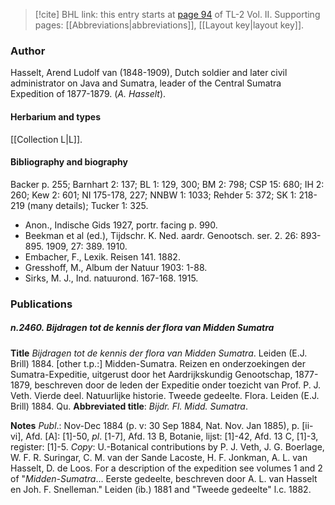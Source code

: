 > [!cite] BHL link: this entry starts at [page 94](https://www.biodiversitylibrary.org/item/103253#page/120/mode/1up) of TL-2 Vol. II.
> Supporting pages: [[Abbreviations|abbreviations]], [[Layout key|layout key]].

### Author

Hasselt, Arend Ludolf van (1848-1909), Dutch soldier and later civil administrator on Java and Sumatra, leader of the Central Sumatra Expedition of 1877-1879. (*A. Hasselt*).

#### Herbarium and types

[[Collection L|L]].

#### Bibliography and biography

Backer p. 255; Barnhart 2: 137; BL 1: 129, 300; BM 2: 798; CSP 15: 680; IH 2: 260; Kew 2: 601; NI 175-178, 227; NNBW 1: 1033; Rehder 5: 372; SK 1: 218-219 (many details); Tucker 1: 325.
- Anon., Indische Gids 1927, portr. facing p. 990.
- Beekman et al (ed.), Tijdschr. K. Ned. aardr. Genootsch. ser. 2. 26: 893-895. 1909, 27: 389. 1910.
- Embacher, F., Lexik. Reisen 141. 1882.
- Gresshoff, M., Album der Natuur 1903: 1-88.
- Sirks, M. J., Ind. natuurond. 167-168. 1915.

### Publications

##### n.2460. Bijdragen tot de kennis der flora van Midden Sumatra

**Title**
*Bijdragen tot de kennis der flora van Midden Sumatra*. Leiden (E.J. Brill) 1884. \[other t.p.:\] Midden-Sumatra. Reizen en onderzoekingen der Sumatra-Expeditie, uitgerust door het Aardrijkskundig Genootschap, 1877-1879, beschreven door de leden der Expeditie onder toezicht van Prof. P. J. Veth. Vierde deel. Natuurlijke historie. Tweede gedeelte. Flora. Leiden (E.J. Brill) 1884. Qu.
**Abbreviated title**: *Bijdr. Fl. Midd. Sumatra*.

**Notes**
*Publ*.: Nov-Dec 1884 (p. v: 30 Sep 1884, Nat. Nov. Jan 1885), p. \[ii-vi\], Afd. \[A\]: \[1\]-50, *pl*. \[1-7\], Afd. 13 B, Botanie, lijst: \[1\]-42, Afd. 13 C, \[1\]-3, register: \[1\]-5. *Copy*: U.-Botanical contributions by P. J. Veth, J. G. Boerlage, W. F. R. Suringar, C. M. van der Sande Lacoste, H. F. Jonkman, A. L. van Hasselt, D. de Loos. For a description of the expedition see volumes 1 and 2 of "*Midden-Sumatra*... Eerste gedeelte, beschreven door A. L. van Hasselt en Joh. F. Snelleman." Leiden (ib.) 1881 and "Tweede gedeelte" l.c. 1882.

